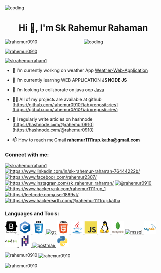 
<!--
**rahemur0910/rahemur0910** is a ✨ _special_ ✨ repository because its `README.md` (this file) appears on your GitHub profile.

Here are some ideas to get you started:

- 🔭 I’m currently working on ...
- 🌱 I’m currently learning ...
- 👯 I’m looking to collaborate on ...
- 🤔 I’m looking for help with ...
- 💬 Ask me about ...
- 📫 How to reach me: ...
- 😄 Pronouns: ...
- ⚡ Fun fact: ...
-->
<img align="center" alt="coding" width="3000" src="https://t4.ftcdn.net/jpg/02/78/37/47/360_F_278374738_ypRn0utOVnebuhmpSrDiwkzFsdqEm0aa.jpg">
<h1 align="center">Hi 👋, I'm Sk Rahemur Rahaman</h1>

<img align="right" alt="coding" width="250" src="https://img.freepik.com/free-vector/male-programmer-working-computer-office-wall-with-hanging-reminder-stickers-developer-creating-new-software-interface-coding-programming-system-administrator-designer-character_575670-1159.jpg?w=2000">
<p align="left"> <img src="https://komarev.com/ghpvc/?username=rahemur0910&label=Profile%20views&color=0e75b6&style=flat" alt="rahemur0910" /> </p>

<p align="left"> <a href="https://github.com/ryo-ma/github-profile-trophy"><img src="https://github-profile-trophy.vercel.app/?username=rahemur0910" alt="rahemur0910" /></a> </p>

<p align="left"> <a href="https://twitter.com/skrahemurraham1" target="blank"><img src="https://img.shields.io/twitter/follow/skrahemurraham1?logo=twitter&style=for-the-badge" alt="skrahemurraham1" /></a> </p>

- 🔭 I’m currently working on weather App [Weather-Web-Application](https://rahemur0910.github.io/Weather-Web-Application/)

- 🌱 I’m currently learning WEB APPLICATION **JS NODE JS**

- 👯 I’m looking to collaborate on java oop [Java](https://github.com/rahemur0910/OBJECT_CLASS)

- 👨‍💻 All of my projects are available at github [https://github.com/rahemur0910?tab=repositories](https://github.com/rahemur0910?tab=repositories)

- 📝 I regularly write articles on hashnode [https://hashnode.com/@rahemur0910](https://hashnode.com/@rahemur0910)

- 📫 How to reach me Gmail **rahemur1111rup.katha@gmail.com**

<h3 align="left">Connect with me:</h3>
<p align="left">
<a href="https://twitter.com/skrahemurraham1" target="blank"><img align="center" src="https://raw.githubusercontent.com/rahuldkjain/github-profile-readme-generator/master/src/images/icons/Social/twitter.svg" alt="skrahemurraham1" height="30" width="40" /></a>
<a href="https://linkedin.com/in/https://www.linkedin.com/in/sk-rahemur-rahaman-76444222b/" target="blank"><img align="center" src="https://raw.githubusercontent.com/rahuldkjain/github-profile-readme-generator/master/src/images/icons/Social/linked-in-alt.svg" alt="https://www.linkedin.com/in/sk-rahemur-rahaman-76444222b/" height="30" width="40" /></a>
<a href="https://fb.com/https://www.facebook.com/rahemur2307/" target="blank"><img align="center" src="https://raw.githubusercontent.com/rahuldkjain/github-profile-readme-generator/master/src/images/icons/Social/facebook.svg" alt="https://www.facebook.com/rahemur2307/" height="30" width="40" /></a>
<a href="https://instagram.com/https://www.instagram.com/sk_rahemur_rahaman/" target="blank"><img align="center" src="https://raw.githubusercontent.com/rahuldkjain/github-profile-readme-generator/master/src/images/icons/Social/instagram.svg" alt="https://www.instagram.com/sk_rahemur_rahaman/" height="30" width="40" /></a>
<a href="https://hashnode.com/@rahemur0910" target="blank"><img align="center" src="https://raw.githubusercontent.com/rahuldkjain/github-profile-readme-generator/master/src/images/icons/Social/hashnode.svg" alt="@rahemur0910" height="30" width="40" /></a>
<a href="https://www.hackerrank.com/https://www.hackerrank.com/rahemur1111rup_1" target="blank"><img align="center" src="https://raw.githubusercontent.com/rahuldkjain/github-profile-readme-generator/master/src/images/icons/Social/hackerrank.svg" alt="https://www.hackerrank.com/rahemur1111rup_1" height="30" width="40" /></a>
<a href="https://www.leetcode.com/https://leetcode.com/user1889vt/" target="blank"><img align="center" src="https://raw.githubusercontent.com/rahuldkjain/github-profile-readme-generator/master/src/images/icons/Social/leet-code.svg" alt="https://leetcode.com/user1889vt/" height="30" width="40" /></a>
<a href="https://www.hackerearth.com/https://www.hackerearth.com/@rahemur1111rup.katha" target="blank"><img align="center" src="https://raw.githubusercontent.com/rahuldkjain/github-profile-readme-generator/master/src/images/icons/Social/hackerearth.svg" alt="https://www.hackerearth.com/@rahemur1111rup.katha" height="30" width="40" /></a>
</p>

<h3 align="left">Languages and Tools:</h3>
<p align="left"> <a href="https://getbootstrap.com" target="_blank" rel="noreferrer"> <img src="https://raw.githubusercontent.com/devicons/devicon/master/icons/bootstrap/bootstrap-plain-wordmark.svg" alt="bootstrap" width="40" height="40"/> </a> <a href="https://www.cprogramming.com/" target="_blank" rel="noreferrer"> <img src="https://raw.githubusercontent.com/devicons/devicon/master/icons/c/c-original.svg" alt="c" width="40" height="40"/> </a> <a href="https://www.w3schools.com/css/" target="_blank" rel="noreferrer"> <img src="https://raw.githubusercontent.com/devicons/devicon/master/icons/css3/css3-original-wordmark.svg" alt="css3" width="40" height="40"/> </a> <a href="https://git-scm.com/" target="_blank" rel="noreferrer"> <img src="https://www.vectorlogo.zone/logos/git-scm/git-scm-icon.svg" alt="git" width="40" height="40"/> </a> <a href="https://www.w3.org/html/" target="_blank" rel="noreferrer"> <img src="https://raw.githubusercontent.com/devicons/devicon/master/icons/html5/html5-original-wordmark.svg" alt="html5" width="40" height="40"/> </a> <a href="https://www.java.com" target="_blank" rel="noreferrer"> <img src="https://raw.githubusercontent.com/devicons/devicon/master/icons/java/java-original.svg" alt="java" width="40" height="40"/> </a> <a href="https://developer.mozilla.org/en-US/docs/Web/JavaScript" target="_blank" rel="noreferrer"> <img src="https://raw.githubusercontent.com/devicons/devicon/master/icons/javascript/javascript-original.svg" alt="javascript" width="40" height="40"/> </a> <a href="https://www.linux.org/" target="_blank" rel="noreferrer"> <img src="https://raw.githubusercontent.com/devicons/devicon/master/icons/linux/linux-original.svg" alt="linux" width="40" height="40"/> </a> <a href="https://www.mongodb.com/" target="_blank" rel="noreferrer"> <img src="https://raw.githubusercontent.com/devicons/devicon/master/icons/mongodb/mongodb-original-wordmark.svg" alt="mongodb" width="40" height="40"/> </a> <a href="https://www.microsoft.com/en-us/sql-server" target="_blank" rel="noreferrer"> <img src="https://www.svgrepo.com/show/303229/microsoft-sql-server-logo.svg" alt="mssql" width="40" height="40"/> </a> <a href="https://www.mysql.com/" target="_blank" rel="noreferrer"> <img src="https://raw.githubusercontent.com/devicons/devicon/master/icons/mysql/mysql-original-wordmark.svg" alt="mysql" width="40" height="40"/> </a> <a href="https://nodejs.org" target="_blank" rel="noreferrer"> <img src="https://raw.githubusercontent.com/devicons/devicon/master/icons/nodejs/nodejs-original-wordmark.svg" alt="nodejs" width="40" height="40"/> </a> <a href="https://pandas.pydata.org/" target="_blank" rel="noreferrer"> <img src="https://raw.githubusercontent.com/devicons/devicon/2ae2a900d2f041da66e950e4d48052658d850630/icons/pandas/pandas-original.svg" alt="pandas" width="40" height="40"/> </a> <a href="https://postman.com" target="_blank" rel="noreferrer"> <img src="https://www.vectorlogo.zone/logos/getpostman/getpostman-icon.svg" alt="postman" width="40" height="40"/> </a> <a href="https://www.python.org" target="_blank" rel="noreferrer"> <img src="https://raw.githubusercontent.com/devicons/devicon/master/icons/python/python-original.svg" alt="python" width="40" height="40"/> </a> </p>

<p><img align="left" src="https://github-readme-stats.vercel.app/api/top-langs?username=rahemur0910&show_icons=true&locale=en&layout=compact" alt="rahemur0910" /></p>

<p>&nbsp;<img align="center" src="https://github-readme-stats.vercel.app/api?username=rahemur0910&show_icons=true&locale=en" alt="rahemur0910" /></p>

<p><img align="center" src="https://github-readme-streak-stats.herokuapp.com/?user=rahemur0910&" alt="rahemur0910" /></p>
